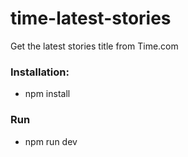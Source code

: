 # time-latest-stories

Get the latest stories title from Time.com

### Installation:

- npm install

### Run

- npm run dev
